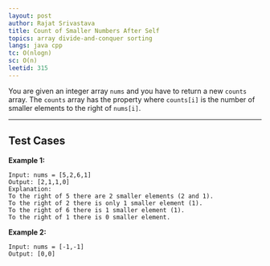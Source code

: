```yaml
---
layout: post
author: Rajat Srivastava
title: Count of Smaller Numbers After Self
topics: array divide-and-conquer sorting
langs: java cpp
tc: O(nlogn)
sc: O(n)
leetid: 315
---
```


You are given an integer array `nums` and you have to return a new `counts` array. 
The `counts` array has the property where `counts[i]` is the number of smaller elements to the right of `nums[i]`.

---

## Test Cases

**Example 1:** 
```
Input: nums = [5,2,6,1]
Output: [2,1,1,0]
Explanation:
To the right of 5 there are 2 smaller elements (2 and 1).
To the right of 2 there is only 1 smaller element (1).
To the right of 6 there is 1 smaller element (1).
To the right of 1 there is 0 smaller element.
```

**Example 2:** 
```
Input: nums = [-1,-1]
Output: [0,0]
```